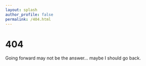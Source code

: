 ```yaml
---
layout: splash
author_profile: false
permalink: /404.html
---
```



# 404

Going forward may not be the answer... maybe I should go back.